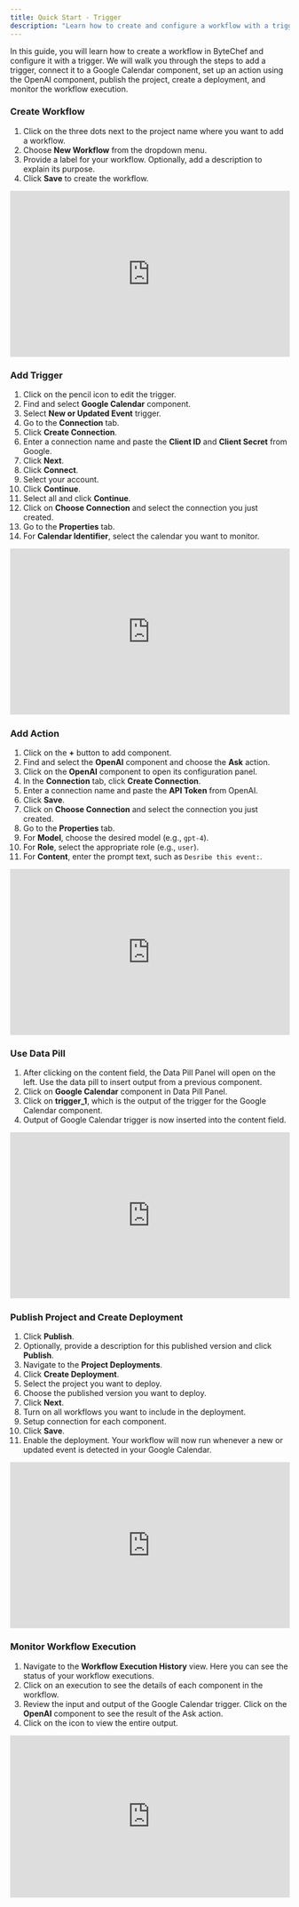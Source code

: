 ```yaml
---
title: Quick Start - Trigger
description: "Learn how to create and configure a workflow with a trigger in ByteChef"
---
```


In this guide, you will learn how to create a workflow in ByteChef and configure it with a trigger. We will walk you
through the steps to add a trigger, connect it to a Google Calendar component, set up an action using the OpenAI
component, publish the project, create a deployment, and monitor the workflow execution.

### Create Workflow

1. Click on the three dots next to the project name where you want to add a workflow.
2. Choose **New Workflow** from the dropdown menu.
3. Provide a label for your workflow. Optionally, add a description to explain its purpose.
4. Click **Save** to create the workflow.

<div style="position:relative;height:0;width:100%;overflow:hidden;z-index:99999;box-sizing:border-box;padding-bottom:calc(53.02672956% + 32px)">
<iframe src="https://www.guidejar.com/embed/c6eZEJIZYA1aoWesXI7v?type=1&controls=on" width="100%" height="100%" style="height:100%;position:absolute;inset:0" allowfullscreen frameborder="0"></iframe>
</div>

### Add Trigger

1. Click on the pencil icon to edit the trigger.
2. Find and select **Google Calendar** component.
3. Select **New or Updated Event** trigger.
4. Go to the **Connection** tab.
5. Click **Create Connection**.
6. Enter a connection name and paste the **Client ID** and **Client Secret** from Google.
7. Click **Next**.
8. Click **Connect**.
9. Select your account.
10. Click **Continue**.
11. Select all and click **Continue**.
12. Click on **Choose Connection** and select the connection you just created.
13. Go to the **Properties** tab.
14. For **Calendar Identifier**, select the calendar you want to monitor.

<div style="position:relative;height:0;width:100%;overflow:hidden;z-index:99999;box-sizing:border-box;padding-bottom:calc(53.02672956% + 32px)">
<iframe src="https://www.guidejar.com/embed/7hcdEZScz1LPEMFqtbiJ?type=1&controls=on" width="100%" height="100%" style="height:100%;position:absolute;inset:0" allowfullscreen frameborder="0"></iframe>
</div>

### Add Action

1. Click on the **+** button to add component.
2. Find and select the **OpenAI** component and choose the **Ask** action.
3. Click on the **OpenAI** component to open its configuration panel.
4. In the **Connection** tab, click **Create Connection**.
5. Enter a connection name and paste the **API Token** from OpenAI.
6. Click **Save**.
7. Click on **Choose Connection** and select the connection you just created.
8. Go to the **Properties** tab.
9. For **Model**, choose the desired model (e.g., `gpt-4`).
10. For **Role**, select the appropriate role (e.g., `user`).
11. For **Content**, enter the prompt text, such as `Desribe this event:`.

<div style="position:relative;height:0;width:100%;overflow:hidden;z-index:99999;box-sizing:border-box;padding-bottom:calc(53.02672956% + 32px)">
<iframe src="https://www.guidejar.com/embed/DJY0kLqoCFX1cci6molN?type=1&controls=on" width="100%" height="100%" style="height:100%;position:absolute;inset:0" allowfullscreen frameborder="0"></iframe>
</div>

### Use Data Pill

1. After clicking on the content field, the Data Pill Panel will open on the left. Use the data pill to insert output
   from a previous component.
2. Click on **Google Calendar** component in Data Pill Panel.
3. Click on **trigger_1**, which is the output of the trigger for the Google Calendar component.
4. Output of Google Calendar trigger is now inserted into the content field.

<div style="position:relative;height:0;width:100%;overflow:hidden;z-index:99999;box-sizing:border-box;padding-bottom:calc(53.02672956% + 32px)">
<iframe src="https://www.guidejar.com/embed/OouHIYrdrN4TIUSyyhGw?type=1&controls=on" width="100%" height="100%" style="height:100%;position:absolute;inset:0" allowfullscreen frameborder="0"></iframe>
</div>

### Publish Project and Create Deployment

1. Click **Publish**.
2. Optionally, provide a description for this published version and click **Publish**.
3. Navigate to the **Project Deployments**.
4. Click **Create Deployment**.
5. Select the project you want to deploy.
6. Choose the published version you want to deploy.
7. Click **Next**.
8. Turn on all workflows you want to include in the deployment.
9. Setup connection for each component.
10. Click **Save**.
11. Enable the deployment. Your workflow will now run whenever a new or updated event is detected in your Google
    Calendar.

<div style="position:relative;height:0;width:100%;overflow:hidden;z-index:99999;box-sizing:border-box;padding-bottom:calc(53.02672956% + 32px)">
<iframe src="https://www.guidejar.com/embed/ua8BPgHqcndU62z7A4QV?type=1&controls=on" width="100%" height="100%" style="height:100%;position:absolute;inset:0" allowfullscreen frameborder="0"></iframe>
</div>

### Monitor Workflow Execution

1. Navigate to the **Workflow Execution History** view. Here you can see the status of your workflow executions.
2. Click on an execution to see the details of each component in the workflow.
3. Review the input and output of the Google Calendar trigger. Click on the **OpenAI** component to see the result of
   the Ask action.
4. Click on the icon to view the entire output.

<div style="position:relative;height:0;width:100%;overflow:hidden;z-index:99999;box-sizing:border-box;padding-bottom:calc(51.63511188% + 32px)">
<iframe src="https://www.guidejar.com/embed/HUIB9dVjnNfEYp0DH60i?type=1&controls=on" width="100%" height="100%" style="height:100%;position:absolute;inset:0" allowfullscreen frameborder="0"></iframe>
</div>
